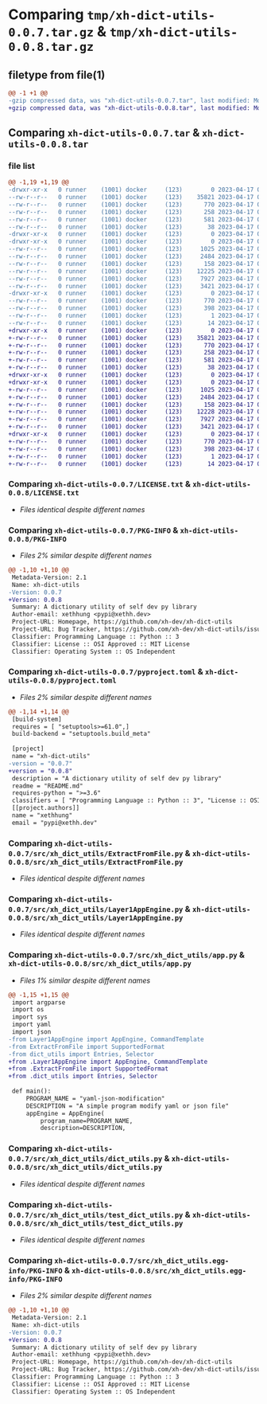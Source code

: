 # Comparing `tmp/xh-dict-utils-0.0.7.tar.gz` & `tmp/xh-dict-utils-0.0.8.tar.gz`

## filetype from file(1)

```diff
@@ -1 +1 @@
-gzip compressed data, was "xh-dict-utils-0.0.7.tar", last modified: Mon Apr 17 09:04:29 2023, max compression
+gzip compressed data, was "xh-dict-utils-0.0.8.tar", last modified: Mon Apr 17 09:09:45 2023, max compression
```

## Comparing `xh-dict-utils-0.0.7.tar` & `xh-dict-utils-0.0.8.tar`

### file list

```diff
@@ -1,19 +1,19 @@
-drwxr-xr-x   0 runner    (1001) docker     (123)        0 2023-04-17 09:04:29.335141 xh-dict-utils-0.0.7/
--rw-r--r--   0 runner    (1001) docker     (123)    35821 2023-04-17 09:04:16.000000 xh-dict-utils-0.0.7/LICENSE.txt
--rw-r--r--   0 runner    (1001) docker     (123)      770 2023-04-17 09:04:29.335141 xh-dict-utils-0.0.7/PKG-INFO
--rw-r--r--   0 runner    (1001) docker     (123)      258 2023-04-17 09:04:16.000000 xh-dict-utils-0.0.7/README.md
--rw-r--r--   0 runner    (1001) docker     (123)      581 2023-04-17 09:04:16.000000 xh-dict-utils-0.0.7/pyproject.toml
--rw-r--r--   0 runner    (1001) docker     (123)       38 2023-04-17 09:04:29.335141 xh-dict-utils-0.0.7/setup.cfg
-drwxr-xr-x   0 runner    (1001) docker     (123)        0 2023-04-17 09:04:29.331141 xh-dict-utils-0.0.7/src/
-drwxr-xr-x   0 runner    (1001) docker     (123)        0 2023-04-17 09:04:29.331141 xh-dict-utils-0.0.7/src/xh_dict_utils/
--rw-r--r--   0 runner    (1001) docker     (123)     1025 2023-04-17 09:04:16.000000 xh-dict-utils-0.0.7/src/xh_dict_utils/ExtractFromFile.py
--rw-r--r--   0 runner    (1001) docker     (123)     2484 2023-04-17 09:04:16.000000 xh-dict-utils-0.0.7/src/xh_dict_utils/Layer1AppEngine.py
--rw-r--r--   0 runner    (1001) docker     (123)      158 2023-04-17 09:04:16.000000 xh-dict-utils-0.0.7/src/xh_dict_utils/__init__.py
--rw-r--r--   0 runner    (1001) docker     (123)    12225 2023-04-17 09:04:16.000000 xh-dict-utils-0.0.7/src/xh_dict_utils/app.py
--rw-r--r--   0 runner    (1001) docker     (123)     7927 2023-04-17 09:04:16.000000 xh-dict-utils-0.0.7/src/xh_dict_utils/dict_utils.py
--rw-r--r--   0 runner    (1001) docker     (123)     3421 2023-04-17 09:04:16.000000 xh-dict-utils-0.0.7/src/xh_dict_utils/test_dict_utils.py
-drwxr-xr-x   0 runner    (1001) docker     (123)        0 2023-04-17 09:04:29.331141 xh-dict-utils-0.0.7/src/xh_dict_utils.egg-info/
--rw-r--r--   0 runner    (1001) docker     (123)      770 2023-04-17 09:04:29.000000 xh-dict-utils-0.0.7/src/xh_dict_utils.egg-info/PKG-INFO
--rw-r--r--   0 runner    (1001) docker     (123)      398 2023-04-17 09:04:29.000000 xh-dict-utils-0.0.7/src/xh_dict_utils.egg-info/SOURCES.txt
--rw-r--r--   0 runner    (1001) docker     (123)        1 2023-04-17 09:04:29.000000 xh-dict-utils-0.0.7/src/xh_dict_utils.egg-info/dependency_links.txt
--rw-r--r--   0 runner    (1001) docker     (123)       14 2023-04-17 09:04:29.000000 xh-dict-utils-0.0.7/src/xh_dict_utils.egg-info/top_level.txt
+drwxr-xr-x   0 runner    (1001) docker     (123)        0 2023-04-17 09:09:45.961836 xh-dict-utils-0.0.8/
+-rw-r--r--   0 runner    (1001) docker     (123)    35821 2023-04-17 09:09:29.000000 xh-dict-utils-0.0.8/LICENSE.txt
+-rw-r--r--   0 runner    (1001) docker     (123)      770 2023-04-17 09:09:45.961836 xh-dict-utils-0.0.8/PKG-INFO
+-rw-r--r--   0 runner    (1001) docker     (123)      258 2023-04-17 09:09:29.000000 xh-dict-utils-0.0.8/README.md
+-rw-r--r--   0 runner    (1001) docker     (123)      581 2023-04-17 09:09:29.000000 xh-dict-utils-0.0.8/pyproject.toml
+-rw-r--r--   0 runner    (1001) docker     (123)       38 2023-04-17 09:09:45.961836 xh-dict-utils-0.0.8/setup.cfg
+drwxr-xr-x   0 runner    (1001) docker     (123)        0 2023-04-17 09:09:45.961836 xh-dict-utils-0.0.8/src/
+drwxr-xr-x   0 runner    (1001) docker     (123)        0 2023-04-17 09:09:45.961836 xh-dict-utils-0.0.8/src/xh_dict_utils/
+-rw-r--r--   0 runner    (1001) docker     (123)     1025 2023-04-17 09:09:29.000000 xh-dict-utils-0.0.8/src/xh_dict_utils/ExtractFromFile.py
+-rw-r--r--   0 runner    (1001) docker     (123)     2484 2023-04-17 09:09:29.000000 xh-dict-utils-0.0.8/src/xh_dict_utils/Layer1AppEngine.py
+-rw-r--r--   0 runner    (1001) docker     (123)      158 2023-04-17 09:09:29.000000 xh-dict-utils-0.0.8/src/xh_dict_utils/__init__.py
+-rw-r--r--   0 runner    (1001) docker     (123)    12228 2023-04-17 09:09:29.000000 xh-dict-utils-0.0.8/src/xh_dict_utils/app.py
+-rw-r--r--   0 runner    (1001) docker     (123)     7927 2023-04-17 09:09:29.000000 xh-dict-utils-0.0.8/src/xh_dict_utils/dict_utils.py
+-rw-r--r--   0 runner    (1001) docker     (123)     3421 2023-04-17 09:09:29.000000 xh-dict-utils-0.0.8/src/xh_dict_utils/test_dict_utils.py
+drwxr-xr-x   0 runner    (1001) docker     (123)        0 2023-04-17 09:09:45.961836 xh-dict-utils-0.0.8/src/xh_dict_utils.egg-info/
+-rw-r--r--   0 runner    (1001) docker     (123)      770 2023-04-17 09:09:45.000000 xh-dict-utils-0.0.8/src/xh_dict_utils.egg-info/PKG-INFO
+-rw-r--r--   0 runner    (1001) docker     (123)      398 2023-04-17 09:09:45.000000 xh-dict-utils-0.0.8/src/xh_dict_utils.egg-info/SOURCES.txt
+-rw-r--r--   0 runner    (1001) docker     (123)        1 2023-04-17 09:09:45.000000 xh-dict-utils-0.0.8/src/xh_dict_utils.egg-info/dependency_links.txt
+-rw-r--r--   0 runner    (1001) docker     (123)       14 2023-04-17 09:09:45.000000 xh-dict-utils-0.0.8/src/xh_dict_utils.egg-info/top_level.txt
```

### Comparing `xh-dict-utils-0.0.7/LICENSE.txt` & `xh-dict-utils-0.0.8/LICENSE.txt`

 * *Files identical despite different names*

### Comparing `xh-dict-utils-0.0.7/PKG-INFO` & `xh-dict-utils-0.0.8/PKG-INFO`

 * *Files 2% similar despite different names*

```diff
@@ -1,10 +1,10 @@
 Metadata-Version: 2.1
 Name: xh-dict-utils
-Version: 0.0.7
+Version: 0.0.8
 Summary: A dictionary utility of self dev py library
 Author-email: xethhung <pypi@xethh.dev>
 Project-URL: Homepage, https://github.com/xh-dev/xh-dict-utils
 Project-URL: Bug Tracker, https://github.com/xh-dev/xh-dict-utils/issues
 Classifier: Programming Language :: Python :: 3
 Classifier: License :: OSI Approved :: MIT License
 Classifier: Operating System :: OS Independent
```

### Comparing `xh-dict-utils-0.0.7/pyproject.toml` & `xh-dict-utils-0.0.8/pyproject.toml`

 * *Files 2% similar despite different names*

```diff
@@ -1,14 +1,14 @@
 [build-system]
 requires = [ "setuptools>=61.0",]
 build-backend = "setuptools.build_meta"
 
 [project]
 name = "xh-dict-utils"
-version = "0.0.7"
+version = "0.0.8"
 description = "A dictionary utility of self dev py library"
 readme = "README.md"
 requires-python = ">=3.6"
 classifiers = [ "Programming Language :: Python :: 3", "License :: OSI Approved :: MIT License", "Operating System :: OS Independent",]
 [[project.authors]]
 name = "xethhung"
 email = "pypi@xethh.dev"
```

### Comparing `xh-dict-utils-0.0.7/src/xh_dict_utils/ExtractFromFile.py` & `xh-dict-utils-0.0.8/src/xh_dict_utils/ExtractFromFile.py`

 * *Files identical despite different names*

### Comparing `xh-dict-utils-0.0.7/src/xh_dict_utils/Layer1AppEngine.py` & `xh-dict-utils-0.0.8/src/xh_dict_utils/Layer1AppEngine.py`

 * *Files identical despite different names*

### Comparing `xh-dict-utils-0.0.7/src/xh_dict_utils/app.py` & `xh-dict-utils-0.0.8/src/xh_dict_utils/app.py`

 * *Files 1% similar despite different names*

```diff
@@ -1,15 +1,15 @@
 import argparse
 import os
 import sys
 import yaml
 import json
-from Layer1AppEngine import AppEngine, CommandTemplate
-from ExtractFromFile import SupportedFormat
-from dict_utils import Entries, Selector
+from .Layer1AppEngine import AppEngine, CommandTemplate
+from .ExtractFromFile import SupportedFormat
+from .dict_utils import Entries, Selector
 
 def main():
     PROGRAM_NAME = "yaml-json-modification"
     DESCRIPTION = "A simple program modify yaml or json file"
     appEngine = AppEngine(
         program_name=PROGRAM_NAME,
         description=DESCRIPTION,
```

### Comparing `xh-dict-utils-0.0.7/src/xh_dict_utils/dict_utils.py` & `xh-dict-utils-0.0.8/src/xh_dict_utils/dict_utils.py`

 * *Files identical despite different names*

### Comparing `xh-dict-utils-0.0.7/src/xh_dict_utils/test_dict_utils.py` & `xh-dict-utils-0.0.8/src/xh_dict_utils/test_dict_utils.py`

 * *Files identical despite different names*

### Comparing `xh-dict-utils-0.0.7/src/xh_dict_utils.egg-info/PKG-INFO` & `xh-dict-utils-0.0.8/src/xh_dict_utils.egg-info/PKG-INFO`

 * *Files 2% similar despite different names*

```diff
@@ -1,10 +1,10 @@
 Metadata-Version: 2.1
 Name: xh-dict-utils
-Version: 0.0.7
+Version: 0.0.8
 Summary: A dictionary utility of self dev py library
 Author-email: xethhung <pypi@xethh.dev>
 Project-URL: Homepage, https://github.com/xh-dev/xh-dict-utils
 Project-URL: Bug Tracker, https://github.com/xh-dev/xh-dict-utils/issues
 Classifier: Programming Language :: Python :: 3
 Classifier: License :: OSI Approved :: MIT License
 Classifier: Operating System :: OS Independent
```

